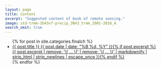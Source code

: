 ```yaml
---
layout: page
title: Content
excerpt: "Suggested content of book of remote sensing."
image: std-trmm-3b43v7-precip_3B43_trmm_2001-2016_A
search_omit: true
---
```


<ul class="post-list">
{% for post in site.categories.finalch %}
  <li><article><a href="{{ site.url }}{{ post.url }}">{{ post.title }} <span class="entry-date"><time datetime="{{ post.date | date_to_xmlschema }}">{{ post.date | date: "%B %d, %Y" }}</time></span>{% if post.excerpt %} <span class="excerpt">{{ post.excerpt | remove: '\[ ... \]' | remove: '\( ... \)' | markdownify | strip_html | strip_newlines | escape_once }}</span>{% endif %}</a></article></li>
{% endfor %}
</ul>

